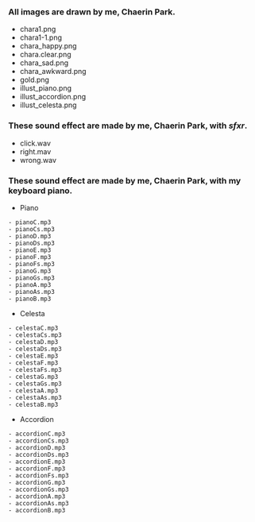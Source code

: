 ### **All images are drawn by me, Chaerin Park.**

 - chara1.png
 - chara1-1.png
 - chara_happy.png
 - chara.clear.png
 - chara_sad.png
 - chara_awkward.png
 - gold.png
 - illust_piano.png
 - illust_accordion.png
 - illust_celesta.png


### **These sound effect are made by me, Chaerin Park, with _sfxr_.**
 - click.wav
 - right.mav
 - wrong.wav

 
### **These sound effect are made by me, Chaerin Park, with my keyboard piano.**
 - Piano
 ```
 - pianoC.mp3
 - pianoCs.mp3
 - pianoD.mp3
 - pianoDs.mp3
 - pianoE.mp3
 - pianoF.mp3
 - pianoFs.mp3
 - pianoG.mp3
 - pianoGs.mp3
 - pianoA.mp3
 - pianoAs.mp3
 - pianoB.mp3
 ```

 - Celesta
  ```
 - celestaC.mp3
 - celestaCs.mp3
 - celestaD.mp3
 - celestaDs.mp3
 - celestaE.mp3
 - celestaF.mp3
 - celestaFs.mp3
 - celestaG.mp3
 - celestaGs.mp3
 - celestaA.mp3
 - celestaAs.mp3
 - celestaB.mp3
 ```

 - Accordion
  ```
 - accordionC.mp3
 - accordionCs.mp3
 - accordionD.mp3
 - accordionDs.mp3
 - accordionE.mp3
 - accordionF.mp3
 - accordionFs.mp3
 - accordionG.mp3
 - accordionGs.mp3
 - accordionA.mp3
 - accordionAs.mp3
 - accordionB.mp3
 ```
